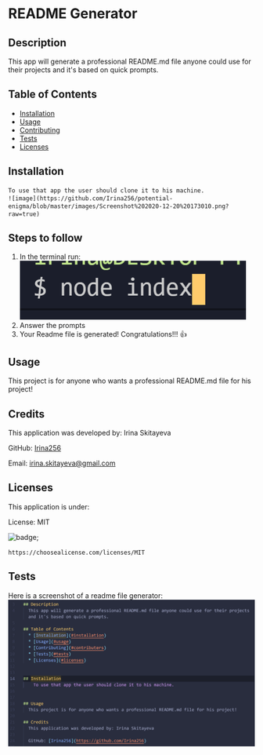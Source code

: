 # README Generator

## Description
  This app will generate a professional README.md file anyone could use for their projects and it's based on quick prompts.
 
## Table of Contents
  * [Installation](#installation)
  * [Usage](#usage)
  * [Contributing](#contributers)
  * [Tests](#tests)
  * [Licenses](#licenses)
    
  
## Installation
    To use that app the user should clone it to his machine.
    ![image](https://github.com/Irina256/potential-enigma/blob/master/images/Screenshot%202020-12-20%20173010.png?raw=true)
    
## Steps to follow
1. In the terminal run: ![image](https://github.com/Irina256/potential-enigma/blob/master/images/Screenshot%202020-12-20%20173352.png) 
2. Answer the prompts
3. Your Readme file is generated! Congratulations!!! :+1:

      
## Usage
  This project is for anyone who wants a professional README.md file for his project!

## Credits
  This application was developed by: Irina Skitayeva

  GitHub: [Irina256](https://github.com/Irina256)

  Email:  [irina.skitayeva@gmail.com](irina.skitayeva@gmail.com)

## Licenses
  This application is under:

  License: MIT

  ![badge](https://img.shields.io/badge/license-MIT-blue);
  
  
    https://choosealicense.com/licenses/MIT

## Tests
  Here is a screenshot of a readme file generator:
  ![image](https://github.com/Irina256/potential-enigma/blob/master/images/Screenshot%202020-12-20%20195341.png) 

